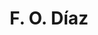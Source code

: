 ---
title: "F. O. Díaz"
url: /ciudad-autonoma-de-buenos-aires/f-o-diaz-avenida-corrientes/
shop: coche
---